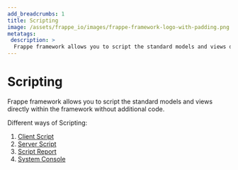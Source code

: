 ```yaml
---
add_breadcrumbs: 1
title: Scripting
image: /assets/frappe_io/images/frappe-framework-logo-with-padding.png
metatags:
 description: >
  Frappe framework allows you to script the standard models and views directly within the framework without additional code.
---
```


# Scripting

Frappe framework allows you to script the standard models and views directly within the framework without additional code.

Different ways of Scripting:

1. [Client Script](/docs/user/en/desk/scripting/client-script)
1. [Server Script](/docs/user/en/desk/scripting/server-script)
1. [Script Report](/docs/user/en/desk/script-report)
1. [System Console](/docs/user/en/desk/scripting/system-console)
